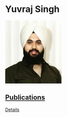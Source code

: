 # Yuvraj Singh

<img src="Images/uv.png" title="" alt="YJS" width="180">

## [Publications](Publications.md)

[Details](Publicationdetails.md)
